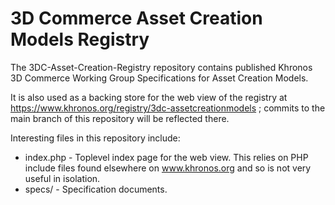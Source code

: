 # 3D Commerce Asset Creation Models Registry

The 3DC-Asset-Creation-Registry repository contains published Khronos 3D
Commerce Working Group Specifications for Asset Creation Models.

It is also used as a backing store for the web view of the registry at
https://www.khronos.org/registry/3dc-assetcreationmodels ; commits to the
main branch of this repository will be reflected there.

Interesting files in this repository include:

* index.php - Toplevel index page for the web view. This relies on PHP
  include files found elsewhere on www.khronos.org and so is not very useful
  in isolation.
* specs/ - Specification documents.
